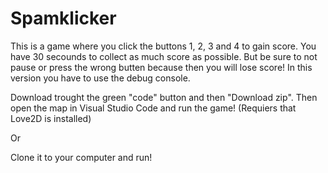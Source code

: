 # Spamklicker
This is a game where you click the buttons 1, 2, 3 and 4 to gain score. You have 30 secounds to collect as much score as possible. But be sure to not pause or press the wrong butten because then you will lose score! In this version you have to use the debug console.

Download trought the green "code" button and then "Download zip". Then open the map in Visual Studio Code and run the game!
(Requiers that Love2D is installed)

Or

Clone it to your computer and run!
